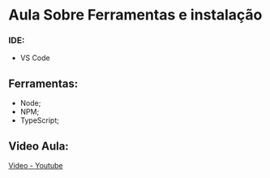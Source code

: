 <h1>Aula Sobre Ferramentas e instalação</h1>

### IDE:
- VS Code

## Ferramentas:
- Node;
- NPM;
- TypeScript;

## Video Aula:
<a href="https://www.youtube.com/watch?v=vcpLrIzIKjI&list=PLx4x_zx8csUhtPMrkiGvFJVE5LX8Qat5s&index=1&pp=iAQB">Video - Youtube</a>